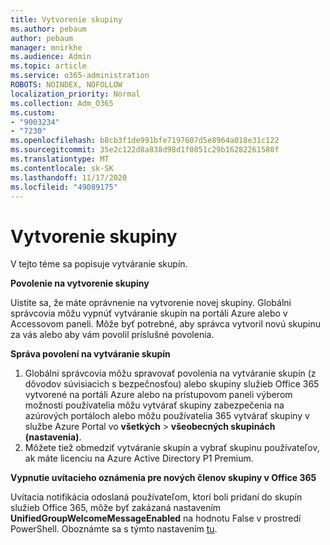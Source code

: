 ```yaml
---
title: Vytvorenie skupiny
ms.author: pebaum
author: pebaum
manager: mnirkhe
ms.audience: Admin
ms.topic: article
ms.service: o365-administration
ROBOTS: NOINDEX, NOFOLLOW
localization_priority: Normal
ms.collection: Adm_O365
ms.custom:
- "9003234"
- "7230"
ms.openlocfilehash: b8cb3f1de991bfe7197607d5e8964a018e31c122
ms.sourcegitcommit: 35e2c122d8a838d98d1f0851c29b16282261580f
ms.translationtype: MT
ms.contentlocale: sk-SK
ms.lasthandoff: 11/17/2020
ms.locfileid: "49089175"
---
```

# <a name="create-a-group"></a>Vytvorenie skupiny

V tejto téme sa popisuje vytváranie skupín.

**Povolenie na vytvorenie skupiny**

Uistite sa, že máte oprávnenie na vytvorenie novej skupiny. Globálni správcovia môžu vypnúť vytváranie skupín na portáli Azure alebo v Accessovom paneli. Môže byť potrebné, aby správca vytvoril novú skupinu za vás alebo aby vám povolil príslušné povolenia.

**Správa povolení na vytváranie skupín**

1. Globálni správcovia môžu spravovať povolenia na vytváranie skupín (z dôvodov súvisiacich s bezpečnosťou) alebo skupiny služieb Office 365 vytvorené na portáli Azure alebo na prístupovom paneli výberom možnosti používatelia môžu vytvárať skupiny zabezpečenia na azúrových portáloch alebo môžu používatelia 365 vytvárať skupiny v službe Azure Portal vo **všetkých**  >  **všeobecných skupinách (nastavenia)**.
2. Môžete tiež obmedziť vytváranie skupín a vybrať skupinu používateľov, ak máte licenciu na Azure Active Directory P1 Premium.

**Vypnutie uvítacieho oznámenia pre nových členov skupiny v Office 365**

Uvítacia notifikácia odoslaná používateľom, ktorí boli pridaní do skupín služieb Office 365, môže byť zakázaná nastavením **UnifiedGroupWelcomeMessageEnabled** na hodnotu False v prostredí PowerShell. Oboznámte sa s týmto nastavením [tu](https://docs.microsoft.com/powershell/module/exchange/set-unifiedgroup?view=exchange-ps&preserve-view=true).

